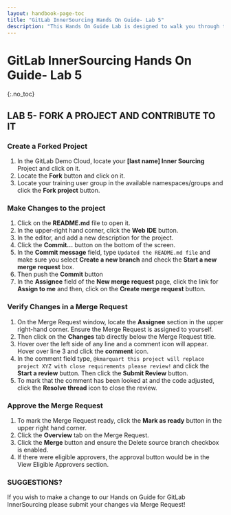 ```yaml
---
layout: handbook-page-toc
title: "GitLab InnerSourcing Hands On Guide- Lab 5"
description: "This Hands On Guide Lab is designed to walk you through the lab exercises used in the GitLab InnerSourcing course."
---
```

# GitLab InnerSourcing Hands On Guide- Lab 5
{:.no_toc}

## LAB 5- FORK A PROJECT AND CONTRIBUTE TO IT
### Create a Forked Project
1. In the GitLab Demo Cloud, locate your **[last name] Inner Sourcing** Project and click on it.  
2. Locate the **Fork** button and click on it. 
3. Locate your training user group in the available namespaces/groups and click the **Fork project** button.

### Make Changes to the project
1. Click on the **README.md** file to open it.
2. In the upper-right hand corner, click the **Web IDE** button.
3. In the editor, and add a new description for the project. 
4. Click the **Commit...** button on the bottom of the screen. 
5. In the **Commit message** field, type `Updated the README.md file` and make sure you select **Create a new branch** and check the **Start a new merge request** box.
6. Then push the **Commit** button
7. In the **Assignee** field of the **New merge request** page, click the link for **Assign to me** and then, click on the **Create merge request** button.

### Verify Changes in a Merge Request
1. On the Merge Request window, locate the **Assignee** section in the upper right-hand corner. Ensure the Merge Request is assigned to yourself. 
2. Then click on the **Changes** tab directly below the Merge Request title.  
3. Hover over the left side of any line and a comment icon will appear. Hover over line 3 and click the **comment** icon. 
4. In the comment field type, `@kmarquart this project will replace project XYZ with close requirements please review!` and click the **Start a review** button. Then click the **Submit Review** button.
5. To mark that the comment has been looked at and the code adjusted, click the **Resolve thread** icon to close the review.  

### Approve the Merge Request
1. To mark the Merge Request ready, click the **Mark as ready** button in the upper right hand corner.  
2. Click the **Overview** tab on the Merge Request.  
3. Click the **Merge** button and ensure the Delete source branch checkbox is enabled. 
4. If there were eligible approvers, the approval button would be in the View Eligible Approvers section.  


### SUGGESTIONS?

If you wish to make a change to our Hands on Guide for GitLab InnerSourcing please submit your changes via Merge Request!
